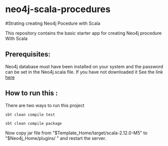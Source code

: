# neo4j-scala-procedures

#Strating creating Neo4j Pocedure with Scala

This repository contains the basic starter app for creating Neo4j procedure With Scala

## Prerequisites:

Neo4j database must have been installed on your system and the password can be set in the Neo4j.scala file. If you have not downloaded it See the link [here](https://neo4j.com/download/)

## How to run this :

There are two ways to run this project 
  
    sbt clean compile test

    sbt clean compile package

Now copy jar file from "$Template_Home/target/scala-2.12.0-M5" to "$Neo4j_Home/plugins/ " and restart the server.

